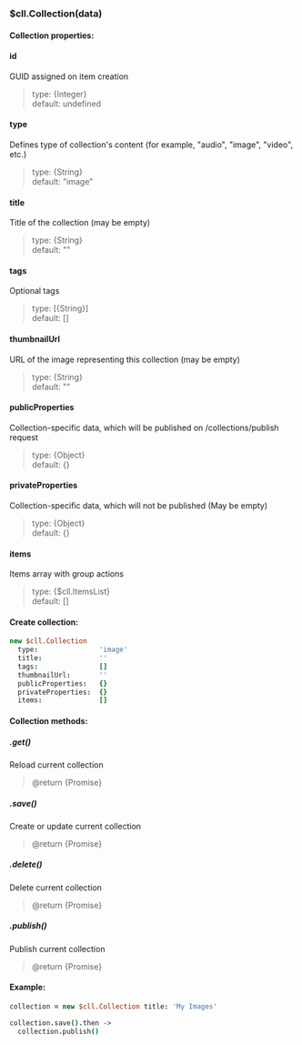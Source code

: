 
### $cll.Collection(data)

#### Collection properties:

#### id
GUID assigned on item creation
> type: {Integer}<br>
default: undefined

#### type
Defines type of collection's content (for example, "audio", "image", "video", etc.)
> type: {String}<br>
default: "image"

#### title
Title of the collection (may be empty)
> type: {String}<br>
default: ""

#### tags
Optional tags
> type: [{String}]<br>
default: []

#### thumbnailUrl
URL of the image representing this collection (may be empty)
> type: {String}<br>
default: ""

#### publicProperties
Collection-specific data, which will be published on /collections/publish request
> type: {Object}<br>
default: {}

#### privateProperties
Collection-specific data, which will not be published (May be empty)
> type: {Object}<br>
default: {}

#### items
Items array with group actions
> type: {$cll.ItemsList}<br>
default: []



#### Create collection:

```coffee
new $cll.Collection
  type:               'image'
  title:              ''  
  tags:               []  
  thumbnailUrl:       '' 
  publicProperties:   {}   
  privateProperties:  {} 
  items:              [] 
```


#### Collection methods:

##### .get()
  Reload current collection
>  @return {Promise}

##### .save()
  Create or update current collection<br>
>  @return {Promise}

##### .delete()
  Delete current collection<br>
>  @return {Promise}

##### .publish()
  Publish current collection<br>
>  @return {Promise}


#### Example:

```coffee
collection = new $cll.Collection title: 'My Images'

collection.save().then ->
  collection.publish()
```

